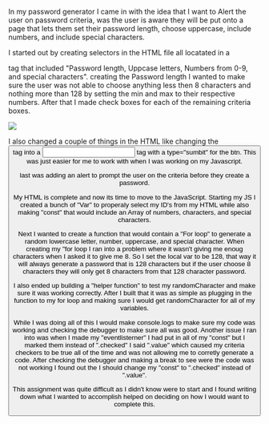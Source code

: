 In my password generator I came in with the idea that I want to Alert the user on password criteria, was the user is aware they will be put onto a page that lets them set their password length, choose uppercase, include numbers, and include special characters.

I started out by creating selectors in the HTML file all locatated in a <Form> tag that included "Password length, Uppcase letters, Numbers from 0-9, and special characters". 
creating the Password length I wanted to make sure the user was not able to choose anything less then 8 characters and nothing more than 128 by setting the min and max to their respective numbers.
After that I made check boxes for each of the remaining criteria boxes.

<img src=https://github.com/Ryebread5555/module-3-dec-12-2022/Develop/assets/CriteriaSelectors.jpg>


I also changed a couple of things in the HTML like changing the <button> tag into a <input> tag with a type="sumbit" for the btn. This was just easier for me to work with when I was working on my Javascript.


last was adding an alert to prompt the user on the criteria before they create a password. 


My HTML is complete and now its time to move to the JavaScript.
Starting my JS I created a bunch of "Var" to properaly select my ID's from my HTML while also making "const" that would include an Array of numbers, characters, and special characters.



Next I wanted to create a function that would contain a "For loop" to generate a random lowercase letter, number, uppercase, and special character. When creating my "for loop I ran into a problem where it wasn't giving me enoug characters when I asked it to give me 8. So I set the local var to be 128, that way it will always generate a password that is 128 characters but if the user choose 8 characters they will only get 8 characters from that 128 character password. 





I also ended up building a "helper function" to test my randomCharacter and make sure it was working correctly. After I built that it was as simple as plugging in the function to my for loop and making sure I would get randomCharacter for all of my variables.


While I was doing all of this I would make console.logs to make sure my code was working and checking the debugger to make sure all was good.
Another issue I ran into was when I made my "eventlisterner" I had put in all of my "const" but I marked them instead of ".checked" I said ".value" which caused my criteria checkers to be true all of the time and was not allowing me to corretly generate a code. After checking the debugger and making a break to see were the code was not working I found out the I should change my "const" to ".checked" instead of ".value".




This assignment was quite difficult as I didn't know were to start and I found writing down what I wanted to accomplish helped on deciding on how I would want to complete this.
